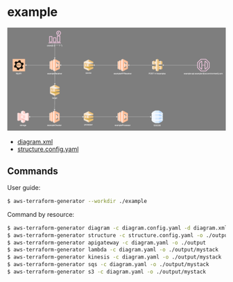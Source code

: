 # example

<div style="text-align:center"><img src="example.drawio.svg" /></div>

- [diagram.xml](diagram.xml)
- [structure.config.yaml](structure.config.yaml)

## Commands

User guide: 

```bash
$ aws-terraform-generator --workdir ./example
```

Command by resource:

```bash
$ aws-terraform-generator diagram -c diagram.config.yaml -d diagram.xml -o diagram.yaml
$ aws-terraform-generator structure -c structure.config.yaml -o ./output
$ aws-terraform-generator apigateway -c diagram.yaml -o ./output
$ aws-terraform-generator lambda -c diagram.yaml -o ./output/mystack
$ aws-terraform-generator kinesis -c diagram.yaml -o ./output/mystack
$ aws-terraform-generator sqs -c diagram.yaml -o ./output/mystack
$ aws-terraform-generator s3 -c diagram.yaml -o ./output/mystack
```